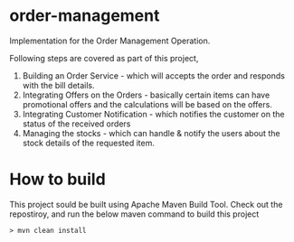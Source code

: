 # order-management

Implementation for the Order Management Operation.

Following steps are covered as part of this project,

1. Building an Order Service - which will accepts the order and responds with the bill details.
2. Integrating Offers on the Orders - basically certain items can have promotional offers and the calculations will be based on the offers.
3. Integrating Customer Notification - which notifies the customer on the status of the received orders
4. Managing the stocks - which can handle & notify the users about the stock details of the requested item.

# How to build

This project sould be built using Apache Maven Build Tool. Check out the repostiroy, and run the below maven command to build this project 

    > mvn clean install

